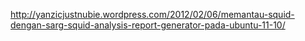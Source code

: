 http://yanzicjustnubie.wordpress.com/2012/02/06/memantau-squid-dengan-sarg-squid-analysis-report-generator-pada-ubuntu-11-10/